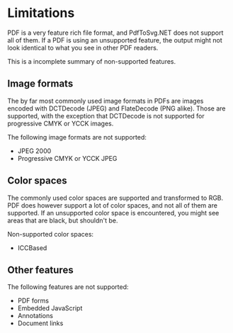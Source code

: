 # Limitations

PDF is a very feature rich file format, and PdfToSvg.NET does not support all of them. If a PDF is using an unsupported feature, the output might not look identical to what you see in other PDF readers.

This is a incomplete summary of non-supported features.

## Image formats

The by far most commonly used image formats in PDFs are images encoded with DCTDecode (JPEG) and FlateDecode (PNG alike). Those are supported, with the exception that DCTDecode is not supported for
progressive CMYK or YCCK images.

The following image formats are not supported:

* JPEG 2000
* Progressive CMYK or YCCK JPEG

## Color spaces

The commonly used color spaces are supported and transformed to RGB. PDF does however support a lot of color spaces, and not all of them are supported. If an unsupported color space is encountered, you might see areas that are black, but shouldn't be.

Non-supported color spaces:

* ICCBased

## Other features

The following features are not supported:

* PDF forms
* Embedded JavaScript
* Annotations
* Document links
